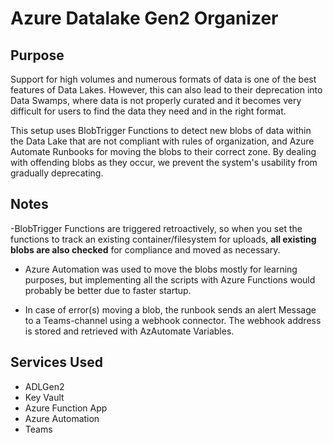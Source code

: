 # Azure Datalake Gen2 Organizer

## Purpose
Support for high volumes and numerous formats of data is one of the best features of Data Lakes. However, this can also lead to their deprecation into Data Swamps, where data is not properly curated and it becomes very difficult for users to find the data they need and in the right format.

This setup uses BlobTrigger Functions to detect new blobs of data within the Data Lake that are not compliant with rules of organization, and Azure Automate Runbooks for moving the blobs to their correct zone. By dealing with offending blobs as they occur, we prevent the system's usability from gradually deprecating.


## Notes

-BlobTrigger Functions are triggered retroactively, so when you set the functions to track an existing container/filesystem for uploads, **all existing blobs are also checked** for compliance and moved as necessary.

- Azure Automation was used to move the blobs mostly for learning purposes, but implementing all the scripts with Azure Functions would probably be better due to faster startup. 

- In case of error(s) moving a blob, the runbook sends an alert Message to a Teams-channel using a webhook connector. The webhook address is stored and retrieved with AzAutomate Variables.


## Services Used

- ADLGen2
- Key Vault
- Azure Function App
- Azure Automation
- Teams
